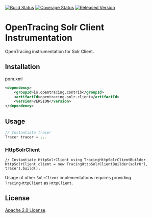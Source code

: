 [![Build Status][ci-img]][ci] [![Coverage Status][cov-img]][cov] [![Released Version][maven-img]][maven]

# OpenTracing Solr Client Instrumentation
OpenTracing instrumentation for Solr Client.

## Installation

pom.xml
```xml
<dependency>
    <groupId>io.opentracing.contrib</groupId>
    <artifactId>opentracing-solr-client</artifactId>
    <version>VERSION</version>
</dependency>
```

## Usage

```java
// Instantiate tracer
Tracer tracer = ...
``` 

### HttpSolrClient
```
// Instantiate HttpSolrClient using TracingHttpSolrClientBuilder
HttpSolrClient client = new TracingHttpSolrClientBuilder(solrUrl, tracer).build();

```

Usage of other `SolrClient` implementations requires providing `TracingHttpClient` as `HttpClient`.

## License

[Apache 2.0 License](./LICENSE).

[ci-img]: https://travis-ci.org/opentracing-contrib/java-solr-client.svg?branch=master
[ci]: https://travis-ci.org/opentracing-contrib/java-solr-client
[cov-img]: https://coveralls.io/repos/github/opentracing-contrib/java-solr-client/badge.svg?branch=master
[cov]: https://coveralls.io/github/opentracing-contrib/java-solr-client?branch=master
[maven-img]: https://img.shields.io/maven-central/v/io.opentracing.contrib/opentracing-solr-client.svg
[maven]: http://search.maven.org/#search%7Cga%7C1%7Copentracing-solr-client

